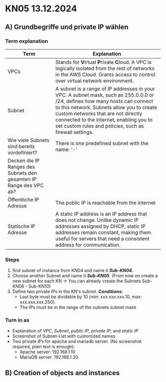 # KN05 13.12.2024 #

## A) Grundbegriffe und private IP wählen

### Term explanation

|Term|Explanation|
|----|-----------|
|VPCs|Stands for **V**irtual **P**rivate **C**loud. A VPC is logically isolated from the rest of networks in the AWS Cloud. Grants access to control over virtual network environment.|
|Subnet|A subnet is a range of IP addresses in your VPC. A subnet mask, such as 255.0.0.0 or /24, defines how many hosts can connect to this network. Subnets allow you to create custom networks that are not directly connected to the internet, enabling you to set custom rules and policies, such as firewall settings.|
|Wie viele Subnets sind bereits vordefiniert?| There is one predefined subnet with the name: '-' |
|Decken die IP Ranges des Subnets den gesamten IP Range des VPC ab?||
|Öffentliche IP Adresse| The public IP is reachable from the internet |
|Statische IP Adresse|A static IP address is an IP address that does not change. Unlike dynamic IP addresses assigned by DHCP, static IP addresses remain constant, making them useful for servers that need a consistent address for communication.|

### Steps

1. find subnet of instance from KN04 and name it ***Sub-KN04***.
2. Choose another Subnet and name it ***Sub-KN05***. (From now on create a new subnet for each KN -> You can already create the Subnets Sub-KN06 - Sub-KN10)
3. Define two private IPs in the KN's subnet.
   **Conditions:**
     - Last byte must be dividable by 10 (min: xxx.xxx.xxx.10, max: xxx.xxx.xxx.250).
     - The IPs must be in the range of the subnets subnet mask

### Turn in as

- Explanation of *VPC*, *Subnet*, *public IP*, *private IP*, and *static IP*
- Screenshot of Subnet-List with customized names
- Two private IPs for apache and mariadb server. (No screenshot required, plain text is enough):
    - Apache server: 192.168.1.10
    - MariaDB server: 192.168.1.20

## B) Creation of objects and instances

